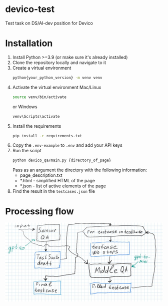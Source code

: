 # devico-test
Test task on DS/AI-dev position for Devico

# Installation

1. Install Python >=3.9 (or make sure it's already installed)
2. Clone the repository locally and navigate to it
3. Create a virtual environment
    ```bash
    python{your_python_version} -m venv venv
    ```
4. Activate the virtual environment
    Mac/Linux
    ```bash
    source venv/bin/activate
    ```
    or 
    Windows
    ```bash
    venv\Scripts\activate
    ```
5. Install the requirements
    ```bash
    pip install -r requirements.txt
    ```
6. Copy the `.env-example` to `.env` and add your API keys 
7. Run the script
    ```bash
    python devico_qa/main.py {directory_of_page}
    ```
    Pass as an argument the directory with the following information:
    * page_description.txt
    * *.html - simplified HTML of the page
    * *.json - list of active elements of the page
8. Find the result in the `testcases.json` file

# Processing flow

![2qa_stages.jpg](i%2F2qa_stages.jpg)
